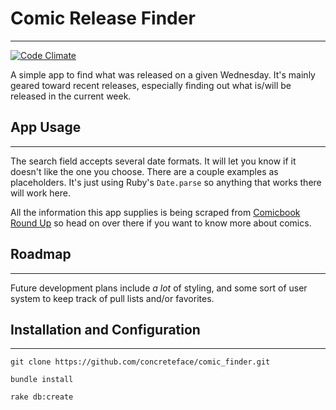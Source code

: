 # Comic Release Finder
---
[![Code Climate](https://codeclimate.com/github/concreteface/comic_finder/badges/gpa.svg)](https://codeclimate.com/github/concreteface/comic_finder)

A simple app to find what was released on a given Wednesday. It's mainly geared toward recent releases, especially finding out what is/will be released in the current week.

## App Usage
---

The search field accepts several date formats. It will let you know if it doesn't like the one you choose. There are a couple examples as placeholders. It's just using Ruby's `Date.parse` so anything that works there will work here.

All the information this app supplies is being scraped from [Comicbook Round Up](http://comicbookroundup.com/) so head on over there if you want to know more about comics.

## Roadmap
---

Future development plans include *a lot* of styling, and some sort of user system to keep track of pull lists and/or favorites.

## Installation and Configuration
---
`git clone https://github.com/concreteface/comic_finder.git`

`bundle install`

`rake db:create`
